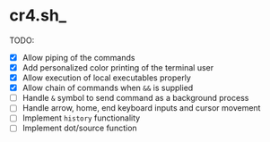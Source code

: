 # cr4.sh_

TODO:

- [x] Allow piping of the commands
- [x] Add personalized color printing of the terminal user
- [x] Allow execution of local executables properly
- [x] Allow chain of commands when `&&` is supplied
- [ ] Handle `&` symbol to send command as a background process
- [ ] Handle arrow, home, end keyboard inputs and cursor movement
- [ ] Implement `history` functionality
- [ ] Implement dot/source function